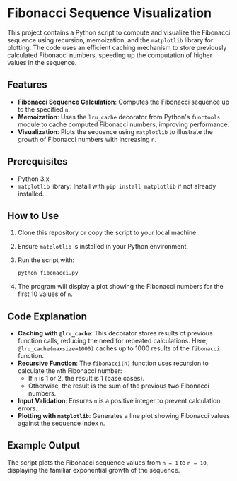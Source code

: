 # Fibonacci Sequence Visualization

This project contains a Python script to compute and visualize the Fibonacci sequence using recursion, memoization, and the `matplotlib` library for plotting. The code uses an efficient caching mechanism to store previously calculated Fibonacci numbers, speeding up the computation of higher values in the sequence.

## Features

- **Fibonacci Sequence Calculation**: Computes the Fibonacci sequence up to the specified `n`.
- **Memoization**: Uses the `lru_cache` decorator from Python's `functools` module to cache computed Fibonacci numbers, improving performance.
- **Visualization**: Plots the sequence using `matplotlib` to illustrate the growth of Fibonacci numbers with increasing `n`.

## Prerequisites

- Python 3.x
- `matplotlib` library: Install with `pip install matplotlib` if not already installed.

## How to Use

1. Clone this repository or copy the script to your local machine.
2. Ensure `matplotlib` is installed in your Python environment.
3. Run the script with:

    ```bash
    python fibonacci.py
    ```

4. The program will display a plot showing the Fibonacci numbers for the first 10 values of `n`.

## Code Explanation

- **Caching with `@lru_cache`**: This decorator stores results of previous function calls, reducing the need for repeated calculations. Here, `@lru_cache(maxsize=1000)` caches up to 1000 results of the `fibonacci` function.
- **Recursive Function**: The `fibonacci(n)` function uses recursion to calculate the `n`th Fibonacci number:
    - If `n` is 1 or 2, the result is 1 (base cases).
    - Otherwise, the result is the sum of the previous two Fibonacci numbers.
- **Input Validation**: Ensures `n` is a positive integer to prevent calculation errors.
- **Plotting with `matplotlib`**: Generates a line plot showing Fibonacci values against the sequence index `n`.

## Example Output

The script plots the Fibonacci sequence values from `n = 1` to `n = 10`, displaying the familiar exponential growth of the sequence.
